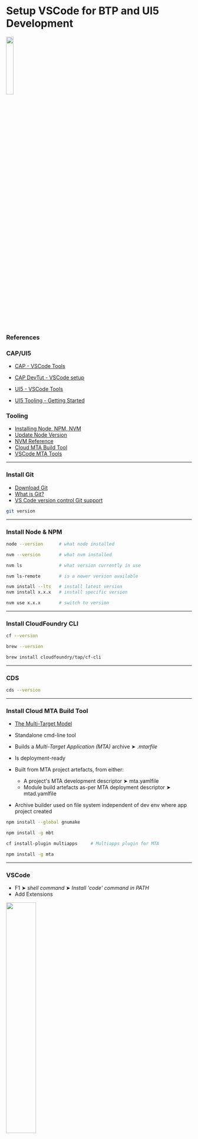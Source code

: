 # Setup VSCode for BTP and UI5 Development

<img src="https://github.com/aawa69/Notes/blob/main/SAP/Dev_Setup/VSCode/images/vscodebtpui5.png"  width="20%">

### References

### CAP/UI5

- [CAP - VSCode Tools](https://cap.cloud.sap/docs/tools/#vscode)
- [CAP DevTut - VSCode setup](https://developers.sap.com/tutorials/btp-app-set-up-local-development.html)

- [UI5 - VSCode Tools](https://blogs.sap.com/2021/10/15/getting-ready-for-ui5-development-with-visual-studio-code/)
- [UI5 Tooling - Getting Started](https://sap.github.io/ui5-tooling/pages/GettingStarted/)

### Tooling

- [Installing Node, NPM, NVM](https://docs.npmjs.com/downloading-and-installing-node-js-and-npm)
- [Update Node Version](https://phoenixnap.com/kb/update-node-js-version)
- [NVM Reference](https://github.com/aawa69/Notes/blob/main/References/Node/nvm-cheatsheet.md)
- [Cloud MTA Build Tool](https://sap.github.io/cloud-mta-build-tool/download/)
- [VSCode MTA Tools](https://github.com/SAP/vscode-mta-tools)

* * * * *

### Install Git

- [Download Git](https://git-scm.com/downloads)
- [What is Git?](https://git-scm.com/book/en/v2/Getting-Started-What-is-Git%3F)
- [VS Code version control Git support](https://code.visualstudio.com/docs/editor/versioncontrol#_git-support)

```bash
git version
```

* * * * *

### Install Node & NPM

```bash
node --version      # what node installed

nvm --version       # what nvm installed

nvm ls              # what version currently in use

nvm ls-remote       # is a newer version available

nvm install --lts   # install latest version
nvm install x.x.x   # install specific version 

nvm use x.x.x       # switch to version
```

* * * * *

### Install CloudFoundry CLI

```bash
cf --version

brew --version

brew install cloudfoundry/tap/cf-cli
```

* * * * *

### CDS

```bash
cds --version
```

* * * * *

### Install Cloud MTA Build Tool

- [The Multi-Target Model](https://www.sap.com/documents/2016/06/e2f618e4-757c-0010-82c7-eda71af511fa.html)

- Standalone cmd-line tool
- Builds a _Multi-Target Application (MTA)_ archive &#10148; _.mtarfile_
- Is deployment-ready
- Built from MTA project artefacts, from either:
  - A project's MTA development descriptor &#10148; mta.yamlfile
  - Module build artefacts as-per MTA deployment descriptor &#10148; mtad.yamlfile
- Archive builder used on file system independent of dev env where app project created

```bash
npm install --global gnumake

npm install -g mbt

cf install-plugin multiapps     # Multiapps plugin for MTA

npm install -g mta
```

* * * * *

### VSCode

- F1 &#10148; _shell command_ &#10148; _Install 'code' command in PATH_
- Add Extensions

<img src="https://github.com/aawa69/Notes/blob/main/SAP/Dev_Setup/VSCode/images/ui5tools.png"  width="40%">

- For UI5 development

<img src="https://github.com/aawa69/Notes/blob/main/SAP/Dev_Setup/VSCode/images/ui5langassist.png"  width="40%">

* * * * *

### Install Yeoman &#10148; UI5 Development

```bash
yo --version

npm install -g yo

yo --help                   
yo --generators                 # list installed generators
```

### UI5 Application Generator &#10148; easy-ui5

```bash
npm install -g generator-easy-ui5 

# Bootstrapping ...
yo easy-ui5                     # ⌥C to exit generator

# ..or 

F1 ➤ Fiori: Open Application Generator_ to quick start UI5

# Generators
yo easy-ui5 [project|library] --list
yo easy-ui5 [project|library] <sub-generator-id>

# Sub Generators
yo easy-ui5:newview             # add view and controller
yo easy-ui5:newcontrol          # add custom control
yo easy-ui5:newmodel            # add new model to manifest  (JSON or OData v2)
yo easy-ui5:newcomponentusage   # add component usage to manifest
```

* * * * *

### Install UI5 Tooling &#10148; UI5 Cli

```bash
ui5 --version

npm install -g @ui5/cli
```

* * * * *

### CAP Bootstrapping &#10148; New Project

- See the [UI5 Tooling Getting Started](https://sap.github.io/ui5-tooling/pages/GettingStarted/) page for details
- See [UI5 Tooling - A Modern Development Experience for UI5](https://blogs.sap.com/2020/04/07/ui5-tooling-a-modern-development-experience-for-ui5/)

- Install the @UI5/cli tooling as described above
- To enable an existing project

```bash
npm init --yes          # add package.json

ui5 init                # add ui5.yaml

ui5 use openui5@latest  # add framework
  or
ui5 use sapui5@latest

ui5 add sap.ui.core sap.m sap.ui.table themelib_sap_fiori_3 # [...] // add req'd libraries

ui5 serve               # start the server

ui5 build --all         # build optimised version of project for deployment
```

- Updating Project Dependencies

```bash
npm install -g npm-check-updates

ncu -u

npm install
```

* * * * *

### Add Code Assist via Typescript to UI5 Project

- Per project, add `devDependencies`;

```bash
npm install --save-dev eslint @sap/eslint-plugin-ui5-jsdocs @sapui5/ts-types
```

- Add `tsconfig.json` to project root to use UI5 types

```json
{
  "compilerOptions": {
    "module": "none",
    "noEmit": true,
    "checkJs": true,
    "allowJs": true,
    "types": [
      "@sapui5/ts-types"
    ]
  }
}
```

- To make `ESLint` aware of _ui5-jsdocs_ plugin
  - Add `.eslintrc` file to project root (or add to existing file)

```json
{
  "plugins": [
    "@sap/ui5-jsdocs"
  ],
  "extends": [
    "plugin:@sap/ui5-jsdocs/recommended",
    "eslint:recommended"
  ]
}
```

* * * * *

### UI5 &#10148; Using a Proxy for Remote Services

- See [UI5 Tooling - A Modern Development Experience for UI5](https://blogs.sap.com/2020/04/07/ui5-tooling-a-modern-development-experience-for-ui5/)
- Using a Proxy (refer to the linked doc above)

```bash
npm install ui5-middleware-simpleproxy --save-dev # auto installed if project gen'd from Yeoman
```

<img src="https://github.com/aawa69/Notes/blob/main/SAP/Dev_Setup/VSCode/images/packagejson.png"  width="45%">

<img src="https://github.com/aawa69/Notes/blob/main/SAP/Dev_Setup/VSCode/images/ui5yaml.png"  width="45%">

<img src="https://github.com/aawa69/Notes/blob/main/SAP/Dev_Setup/VSCode/images/manifest.png"  width="45%">
